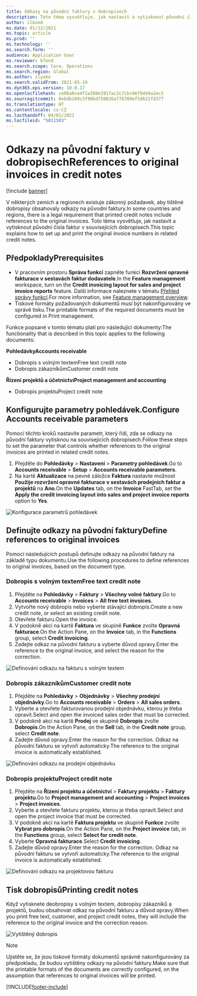 ```yaml
---
title: Odkazy na původní faktury v dobropisech
description: Toto téma vysvětluje, jak nastavit a vytisknout původní čísla faktur v souvisejících dobropisech.
author: ilkond
ms.date: 01/12/2021
ms.topic: article
ms.prod: ''
ms.technology: ''
ms.search.form: ''
audience: Application User
ms.reviewer: kfend
ms.search.scope: Core, Operations
ms.search.region: Global
ms.author: ilyako
ms.search.validFrom: 2021-03-19
ms.dyn365.ops.version: 10.0.17
ms.openlocfilehash: ce06a0ce4f2a308e1917ac2c7cbc66f0494a2ec5
ms.sourcegitcommit: 0e8db169c3f90bd750826af76709ef5d621fd377
ms.translationtype: HT
ms.contentlocale: cs-CZ
ms.lasthandoff: 04/01/2021
ms.locfileid: "5811503"
---
```

# <a name="references-to-original-invoices-in-credit-notes"></a><span data-ttu-id="b8286-103">Odkazy na původní faktury v dobropisech</span><span class="sxs-lookup"><span data-stu-id="b8286-103">References to original invoices in credit notes</span></span>

[!include [banner](../includes/banner.md)]


<span data-ttu-id="b8286-104">V některých zemích a regionech existuje zákonný požadavek, aby tištěné dobropisy obsahovaly odkazy na původní faktury.</span><span class="sxs-lookup"><span data-stu-id="b8286-104">In some countries and regions, there is a legal requirement that printed credit notes include references to the original invoices.</span></span> <span data-ttu-id="b8286-105">Toto téma vysvětluje, jak nastavit a vytisknout původní čísla faktur v souvisejících dobropisech.</span><span class="sxs-lookup"><span data-stu-id="b8286-105">This topic explains how to set up and print the original invoice numbers in related credit notes.</span></span>

## <a name="prerequisites"></a><span data-ttu-id="b8286-106">Předpoklady</span><span class="sxs-lookup"><span data-stu-id="b8286-106">Prerequisites</span></span>

- <span data-ttu-id="b8286-107">V pracovním prostoru **Správa funkcí** zapněte funkci **Rozvržení opravné fakturace v sestavách faktur dodavatele**.</span><span class="sxs-lookup"><span data-stu-id="b8286-107">In the **Feature management** workspace, turn on the **Credit invoicing layout for sales and project invoice reports** feature.</span></span> <span data-ttu-id="b8286-108">Další informace naleznete v tématu [Přehled správy funkcí](../../fin-and-ops/get-started/feature-management/feature-management-overview.md).</span><span class="sxs-lookup"><span data-stu-id="b8286-108">For more information, see [Feature management overview](../../fin-and-ops/get-started/feature-management/feature-management-overview.md).</span></span>
- <span data-ttu-id="b8286-109">Tiskové formáty požadovaných dokumentů musí být nakonfigurovány ve správě tisku.</span><span class="sxs-lookup"><span data-stu-id="b8286-109">The printable formats of the required documents must be configured in Print management.</span></span>

<span data-ttu-id="b8286-110">Funkce popsané v tomto tématu platí pro následující dokumenty:</span><span class="sxs-lookup"><span data-stu-id="b8286-110">The functionality that is described in this topic applies to the following documents:</span></span>

<span data-ttu-id="b8286-111">**Pohledávky**</span><span class="sxs-lookup"><span data-stu-id="b8286-111">**Accounts receivable**</span></span>

- <span data-ttu-id="b8286-112">Dobropis s volným textem</span><span class="sxs-lookup"><span data-stu-id="b8286-112">Free text credit note</span></span>
- <span data-ttu-id="b8286-113">Dobropis zákazníkům</span><span class="sxs-lookup"><span data-stu-id="b8286-113">Customer credit note</span></span>

<span data-ttu-id="b8286-114">**Řízení projektů a účetnictví**</span><span class="sxs-lookup"><span data-stu-id="b8286-114">**Project management and accounting**</span></span>

- <span data-ttu-id="b8286-115">Dobropis projektu</span><span class="sxs-lookup"><span data-stu-id="b8286-115">Project credit note</span></span>

## <a name="configure-accounts-receivable-parameters"></a><span data-ttu-id="b8286-116">Konfigurujte parametry pohledávek.</span><span class="sxs-lookup"><span data-stu-id="b8286-116">Configure Accounts receivable parameters</span></span>

<span data-ttu-id="b8286-117">Pomocí těchto kroků nastavíte parametr, který řídí, zda se odkazy na původní faktury vytisknou na souvisejících dobropisech.</span><span class="sxs-lookup"><span data-stu-id="b8286-117">Follow these steps to set the parameter that controls whether references to the original invoices are printed in related credit notes.</span></span>

1. <span data-ttu-id="b8286-118">Přejděte do **Pohledávky** \> **Nastavení** \> **Parametry pohledávek**.</span><span class="sxs-lookup"><span data-stu-id="b8286-118">Go to **Accounts receivable** \> **Setup** \> **Accounts receivable parameters**.</span></span>
2. <span data-ttu-id="b8286-119">Na kartě **Aktualizace** na pevné záložce **Faktura** nastavte možnost **Použije rozvržení opravné fakturace v sestavách prodejních faktur a projektů** na **Ano**.</span><span class="sxs-lookup"><span data-stu-id="b8286-119">On the **Updates** tab, on the **Invoice** FastTab, set the **Apply the credit invoicing layout into sales and project invoice reports** option to **Yes**.</span></span>

![Konfigurace parametrů pohledávek](media/original-invoice-number-in-credit-note.jpg)

## <a name="define-references-to-original-invoices"></a><span data-ttu-id="b8286-121">Definujte odkazy na původní faktury</span><span class="sxs-lookup"><span data-stu-id="b8286-121">Define references to original invoices</span></span>

<span data-ttu-id="b8286-122">Pomocí následujících postupů definujte odkazy na původní faktury na základě typu dokumentu.</span><span class="sxs-lookup"><span data-stu-id="b8286-122">Use the following procedures to define references to original invoices, based on the document type.</span></span>

### <a name="free-text-credit-note"></a><span data-ttu-id="b8286-123">Dobropis s volným textem</span><span class="sxs-lookup"><span data-stu-id="b8286-123">Free text credit note</span></span>

1. <span data-ttu-id="b8286-124">Přejděte na **Pohledávky** \> **Faktury** \> **Všechny volné faktury**.</span><span class="sxs-lookup"><span data-stu-id="b8286-124">Go to **Accounts receivable** \> **Invoices** \> **All free text invoices**.</span></span>
2. <span data-ttu-id="b8286-125">Vytvořte nový dobropis nebo vyberte stávající dobropis.</span><span class="sxs-lookup"><span data-stu-id="b8286-125">Create a new credit note, or select an existing credit note.</span></span>
3. <span data-ttu-id="b8286-126">Otevřete fakturu.</span><span class="sxs-lookup"><span data-stu-id="b8286-126">Open the invoice.</span></span>
4. <span data-ttu-id="b8286-127">V podokně akcí na kartě **Faktura** ve skupině **Funkce** zvolte **Opravná fakturace**.</span><span class="sxs-lookup"><span data-stu-id="b8286-127">On the Action Pane, on the **Invoice** tab, in the **Functions** group, select **Credit invoicing**.</span></span>
5. <span data-ttu-id="b8286-128">Zadejte odkaz na původní fakturu a vyberte důvod opravy.</span><span class="sxs-lookup"><span data-stu-id="b8286-128">Enter the reference to the original invoice, and select the reason for the correction.</span></span>

![Definování odkazu na fakturu s volným textem](media/reference-original-invoice-FTI.jpg)

### <a name="customer-credit-note"></a><span data-ttu-id="b8286-130">Dobropis zákazníkům</span><span class="sxs-lookup"><span data-stu-id="b8286-130">Customer credit note</span></span>

1. <span data-ttu-id="b8286-131">Přejděte na **Pohledávky** \> **Objednávky** \> **Všechny prodejní objednávky**.</span><span class="sxs-lookup"><span data-stu-id="b8286-131">Go to **Accounts receivable** \> **Orders** \> **All sales orders**.</span></span>
2. <span data-ttu-id="b8286-132">Vyberte a otevřete fakturovanou prodejní objednávku, kterou je třeba opravit.</span><span class="sxs-lookup"><span data-stu-id="b8286-132">Select and open the invoiced sales order that must be corrected.</span></span>
3. <span data-ttu-id="b8286-133">V podokně akcí na kartě **Prodej** ve skupině **Dobropis** zvolte **Dobropis**.</span><span class="sxs-lookup"><span data-stu-id="b8286-133">On the Action Pane, on the **Sell** tab, in the **Credit note** group, select **Credit note**.</span></span>
4. <span data-ttu-id="b8286-134">Zadejte důvod opravy.</span><span class="sxs-lookup"><span data-stu-id="b8286-134">Enter the reason for the correction.</span></span> <span data-ttu-id="b8286-135">Odkaz na původní fakturu se vytvoří automaticky.</span><span class="sxs-lookup"><span data-stu-id="b8286-135">The reference to the original invoice is automatically established.</span></span>

![Definování odkazu na prodejní objednávku](media/reference-original-invoice-SO.jpg)

### <a name="project-credit-note"></a><span data-ttu-id="b8286-137">Dobropis projektu</span><span class="sxs-lookup"><span data-stu-id="b8286-137">Project credit note</span></span>

1. <span data-ttu-id="b8286-138">Přejděte na **Řízení projektu a účetnictví** \> **Faktury projektu** \> **Faktury projektu**.</span><span class="sxs-lookup"><span data-stu-id="b8286-138">Go to **Project management and accounting** \> **Project invoices** \> **Project invoices**.</span></span>
2. <span data-ttu-id="b8286-139">Vyberte a otevřete fakturu projektu, kterou je třeba opravit.</span><span class="sxs-lookup"><span data-stu-id="b8286-139">Select and open the project invoice that must be corrected.</span></span>
3. <span data-ttu-id="b8286-140">V podokně akcí na kartě **Faktura projektu** ve skupině **Funkce** zvolte **Vybrat pro dobropis**.</span><span class="sxs-lookup"><span data-stu-id="b8286-140">On the Action Pane, on the **Project invoice** tab, in the **Functions** group, select **Select for credit note**.</span></span>
4. <span data-ttu-id="b8286-141">Vyberte **Opravná fakturace**.</span><span class="sxs-lookup"><span data-stu-id="b8286-141">Select **Credit invoicing**.</span></span>
5. <span data-ttu-id="b8286-142">Zadejte důvod opravy.</span><span class="sxs-lookup"><span data-stu-id="b8286-142">Enter the reason for the correction.</span></span> <span data-ttu-id="b8286-143">Odkaz na původní fakturu se vytvoří automaticky.</span><span class="sxs-lookup"><span data-stu-id="b8286-143">The reference to the original invoice is automatically established.</span></span>

![Definování odkazu na projektovou fakturu](media/reference-original-invoice-project.jpg)

## <a name="printing-credit-notes"></a><span data-ttu-id="b8286-145">Tisk dobropisů</span><span class="sxs-lookup"><span data-stu-id="b8286-145">Printing credit notes</span></span>

<span data-ttu-id="b8286-146">Když vytisknete deobropisy s volným textem, dobropisy zákazníků a projektů, budou obsahovat odkaz na původní fakturu a důvod opravy.</span><span class="sxs-lookup"><span data-stu-id="b8286-146">When you print free text, customer, and project credit notes, they will include the reference to the original invoice and the correction reason.</span></span>

![Vytištěný dobropis](media/credit-note-FTI.jpg)

> [!NOTE]
> <span data-ttu-id="b8286-148">Ujistěte se, že jsou tiskové formáty dokumentů správně nakonfigurovány za předpokladu, že budou vytištěny odkazy na původní faktury.</span><span class="sxs-lookup"><span data-stu-id="b8286-148">Make sure that the printable formats of the documents are correctly configured, on the assumption that references to original invoices will be printed.</span></span>


[!INCLUDE[footer-include](../../includes/footer-banner.md)]
